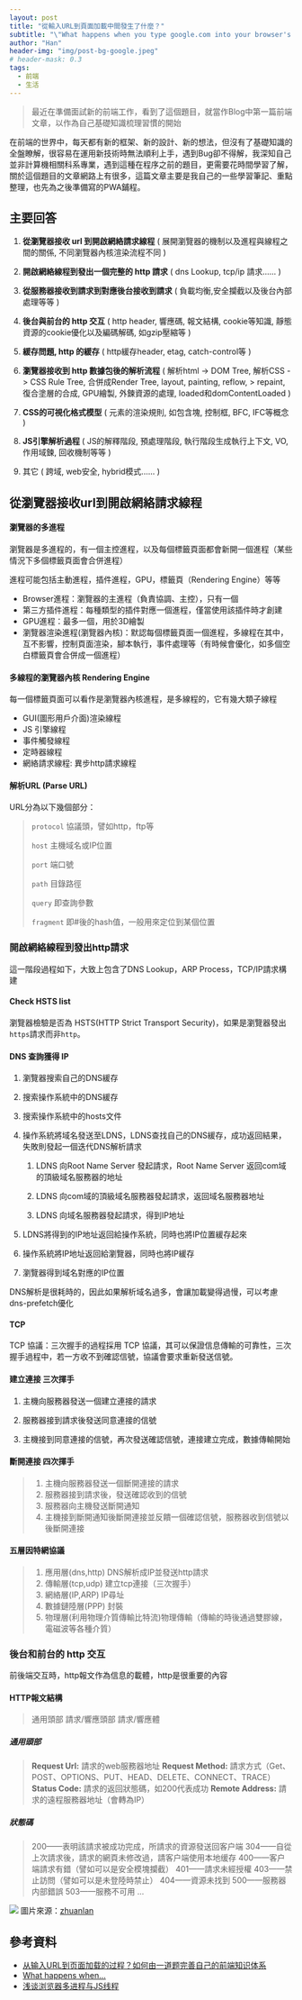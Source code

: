 ```yaml
---
layout: post
title: "從輸入URL到頁面加載中間發生了什麼？"
subtitle: "\"What happens when you type google.com into your browser's address box and press enter?\""
author: "Han"
header-img: "img/post-bg-google.jpeg"
# header-mask: 0.3
tags:
  - 前端
  - 生活
---
```

> 最近在準備面試新的前端工作，看到了這個題目，就當作Blog中第一篇前端文章，以作為自己基礎知識梳理習慣的開始

在前端的世界中，每天都有新的框架、新的設計、新的想法，但沒有了基礎知識的全盤瞭解，很容易在運用新技術時無法順利上手，遇到Bug卻不得解，我深知自己並非計算機相關科系專業，遇到這種在程序之前的題目，更需要花時間學習了解，關於這個題目的文章網路上有很多，這篇文章主要是我自己的一些學習筆記、重點整理，也先為之後準備寫的PWA鋪程。


## 主要回答
1. **從瀏覽器接收 url 到開啟網絡請求線程** ( 展開瀏覽器的機制以及進程與線程之間的關係, 不同瀏覽器內核渲染流程不同 )

2. **開啟網絡線程到發出一個完整的 http 請求** ( dns Lookup, tcp/ip 請求...... )

3. **從服務器接收到請求到對應後台接收到請求** ( 負載均衡,安全攔截以及後台內部處理等等 )

4. **後台與前台的 http 交互** ( http header, 響應碼, 報文結構, cookie等知識, 靜態資源的cookie優化以及編碼解碼, 如gzip壓縮等 )

5. **緩存問題, http 的緩存** ( http緩存header, etag, catch-control等 )

6. **瀏覽器接收到 http 數據包後的解析流程** ( 解析html -> DOM Tree, 解析CSS -> CSS Rule Tree, 合併成Render Tree, layout, painting, reflow, > repaint, 復合塗層的合成, GPU繪製, 外鍊資源的處理, loaded和domContentLoaded )

7. **CSS的可視化格式模型** ( 元素的渲染規則, 如包含塊, 控制框, BFC, IFC等概念 )

8. **JS引擎解析過程** ( JS的解釋階段, 預處理階段, 執行階段生成執行上下文, VO, 作用域鍊, 回收機制等等 )

9. 其它 ( 跨域, web安全, hybrid模式...... )


## 從瀏覽器接收url到開啟網絡請求線程
#### 瀏覽器的多進程
瀏覽器是多進程的，有一個主控進程，以及每個標籤頁面都會新開一個進程（某些情況下多個標籤頁面會合併進程）

進程可能包括主動進程，插件進程，GPU，標籤頁（Rendering Engine）等等

* Browser進程：瀏覽器的主進程（負責協調、主控），只有一個
* 第三方插件進程：每種類型的插件對應一個進程，僅當使用該插件時才創建
* GPU進程：最多一個，用於3D繪製
* 瀏覽器渲染進程(瀏覽器內核)：默認每個標籤頁面一個進程，多線程在其中，互不影響，控制頁面渲染，腳本執行，事件處理等（有時候會優化，如多個空白標籤頁會合併成一個進程）


#### 多線程的瀏覽器內核 Rendering Engine
每一個標籤頁面可以看作是瀏覽器內核進程，是多線程的，它有幾大類子線程

* GUI(圖形用戶介面)渲染線程
* JS 引擎線程
* 事件觸發線程
* 定時器線程
* 網絡請求線程: 異步http請求線程

#### 解析URL (Parse URL)
URL分為以下幾個部分：
>`protocol` 協議頭，譬如http，ftp等
>
>`host` 主機域名或IP位置
>
>`port` 端口號
>
>`path` 目錄路徑
>
>`query` 即查詢參數
>
>`fragment` 即#後的hash值，一般用來定位到某個位置

### 開啟網絡線程到發出http請求
這一階段過程如下，大致上包含了DNS Lookup，ARP Process，TCP/IP請求構建

#### Check HSTS list
瀏覽器檢驗是否為 HSTS(HTTP Strict Transport Security)，如果是瀏覽器發出`https`請求而非`http`。

#### DNS 查詢獲得 IP
1. 瀏覽器搜索自己的DNS緩存

2. 搜索操作系統中的DNS緩存

3. 搜索操作系統中的hosts文件

4. 操作系統將域名發送至LDNS，LDNS查找自己的DNS緩存，成功返回結果，失敗則發起一個迭代DNS解析請求

    1) LDNS 向Root Name Server 發起請求，Root Name Server 返回com域的頂級域名服務器的地址

    2) LDNS 向com域的頂級域名服務器發起請求，返回域名服務器地址

    3) LDNS 向域名服務器發起請求，得到IP地址

5. LDNS將得到的IP地址返回給操作系統，同時也將IP位置緩存起來

6. 操作系統將IP地址返回給瀏覽器，同時也將IP緩存

7. 瀏覽器得到域名對應的IP位置

DNS解析是很耗時的，因此如果解析域名過多，會讓加載變得過慢，可以考慮dns-prefetch優化

#### TCP
TCP 協議：三次握手的過程採用 TCP 協議，其可以保證信息傳輸的可靠性，三次握手過程中，若一方收不到確認信號，協議會要求重新發送信號。

#### 建立連接 三次揮手
1. 主機向服務器發送一個建立連接的請求   

2. 服務器接到請求後發送同意連接的信號

3. 主機接到同意連接的信號，再次發送確認信號，連接建立完成，數據傳輸開始

#### 斷開連接 四次揮手
>1. 主機向服務器發送一個斷開連接的請求
>2. 服務器接到請求後，發送確認收到的信號
>3. 服務器向主機發送斷開通知
>4. 主機接到斷開通知後斷開連接並反饋一個確認信號，服務器收到信號以後斷開連接

#### 五層因特網協議
>1. 應用層(dns,http) DNS解析成IP並發送http請求
>2. 傳輸層(tcp,udp) 建立tcp連接（三次握手）
>3. 網絡層(IP,ARP) IP尋址
>4. 數據鏈陸層(PPP) 封裝
>5. 物理層(利用物理介質傳輸比特流)物理傳輸（傳輸的時後通過雙膠線，電磁波等各種介質）

### 後台和前台的 http 交互
前後端交互時，http報文作為信息的載體，http是很重要的內容

#### HTTP報文結構
> 通用頭部
> 請求/響應頭部
> 請求/響應體


##### 通用頭部
> **Request Url:** 請求的web服務器地址
> **Request Method:** 請求方式（Get、POST、OPTIONS、PUT、HEAD、DELETE、CONNECT、TRACE）
> **Status Code:** 請求的返回狀態碼，如200代表成功
> **Remote Address:** 請求的遠程服務器地址（會轉為IP）

##### 狀態碼
> 200——表明該請求被成功完成，所請求的資源發送回客户端
> 304——自從上次請求後，請求的網頁未修改過，請客户端使用本地缓存
> 400——客户端請求有錯（譬如可以是安全模塊攔截）
> 401——請求未經授權
> 403——禁止訪問（譬如可以是未登陸時禁止）
> 404——資源未找到
> 500——服務器内部錯誤
> 503——服務不可用
> ...

![](https://pic3.zhimg.com/80/v2-cdd86d19b38bc782cb3ba375aa0e8306_hd.jpg)
圖片來源：[zhuanlan](https://zhuanlan.zhihu.com/p/34453198)


## 參考資料

* [从输入URL到页面加载的过程？如何由一道题完善自己的前端知识体系](https://zhuanlan.zhihu.com/p/34453198)
* [What happens when...](https://github.com/alex/what-happens-when)
* [浅谈浏览器多进程与JS线程](https://segmentfault.com/a/1190000013083967)

